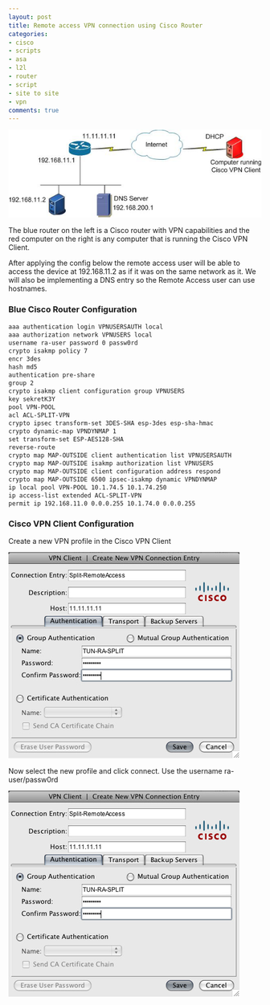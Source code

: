 ```yaml
---
layout: post
title: Remote access VPN connection using Cisco Router
categories:
- cisco
- scripts
- asa
- l2l
- router
- script
- site to site
- vpn
comments: true
---
```

![Network Diagram - IMG](/images/ra-isr.jpg)

The blue router on the left is a Cisco router with VPN capabilities and the red computer on the right is any computer that is running the Cisco VPN Client.

After applying the config below the remote access user will be able to access the device at 192.168.11.2 as if it was on the same network as it. We will also be implementing a DNS entry so the Remote Access user can use hostnames.

### Blue Cisco Router Configuration

```
aaa authentication login VPNUSERSAUTH local
aaa authorization network VPNUSERS local
username ra-user password 0 passw0rd
crypto isakmp policy 7
encr 3des
hash md5
authentication pre-share
group 2
crypto isakmp client configuration group VPNUSERS
key sekretK3Y
pool VPN-POOL
acl ACL-SPLIT-VPN
crypto ipsec transform-set 3DES-SHA esp-3des esp-sha-hmac
crypto dynamic-map VPNDYNMAP 1
set transform-set ESP-AES128-SHA
reverse-route
crypto map MAP-OUTSIDE client authentication list VPNUSERSAUTH
crypto map MAP-OUTSIDE isakmp authorization list VPNUSERS
crypto map MAP-OUTSIDE client configuration address respond
crypto map MAP-OUTSIDE 6500 ipsec-isakmp dynamic VPNDYNMAP
ip local pool VPN-POOL 10.1.74.5 10.1.74.250
ip access-list extended ACL-SPLIT-VPN
permit ip 192.168.11.0 0.0.0.255 10.1.74.0 0.0.0.255
```

### Cisco VPN Client Configuration
Create a new VPN profile in the Cisco VPN Client

![VPN Client Config - IMG](/images/ra-vpnclient.jpg)

Now select the new profile and click connect. Use the username ra-user/passw0rd

![VPN Client Config - IMG](/images/ra-vpnclient.jpg)

